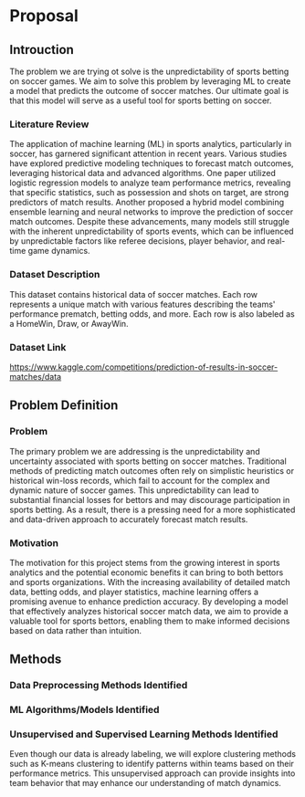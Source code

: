 # Proposal



## Introuction

The problem we are trying ot solve is the unpredictability of sports betting on soccer games. We aim to solve this problem by leveraging ML to create a model that predicts the outcome of soccer matches. Our ultimate goal is that this model will serve as a useful tool for sports betting on soccer.

### Literature Review
The application of machine learning (ML) in sports analytics, particularly in soccer, has garnered significant attention in recent years. Various studies have explored predictive modeling techniques to forecast match outcomes, leveraging historical data and advanced algorithms. One paper utilized logistic regression models to analyze team performance metrics, revealing that specific statistics, such as possession and shots on target, are strong predictors of match results. Another proposed a hybrid model combining ensemble learning and neural networks to improve the prediction of soccer match outcomes. Despite these advancements, many models still struggle with the inherent unpredictability of sports events, which can be influenced by unpredictable factors like referee decisions, player behavior, and real-time game dynamics.

### Dataset Description
This dataset contains historical data of soccer matches. Each row represents a unique match with various features describing the teams' performance prematch, betting odds, and more. Each row is also labeled as a HomeWin, Draw, or AwayWin.

### Dataset Link
https://www.kaggle.com/competitions/prediction-of-results-in-soccer-matches/data  



## Problem Definition

### Problem
The primary problem we are addressing is the unpredictability and uncertainty associated with sports betting on soccer matches. Traditional methods of predicting match outcomes often rely on simplistic heuristics or historical win-loss records, which fail to account for the complex and dynamic nature of soccer games. This unpredictability can lead to substantial financial losses for bettors and may discourage participation in sports betting. As a result, there is a pressing need for a more sophisticated and data-driven approach to accurately forecast match results.

### Motivation
The motivation for this project stems from the growing interest in sports analytics and the potential economic benefits it can bring to both bettors and sports organizations. With the increasing availability of detailed match data, betting odds, and player statistics, machine learning offers a promising avenue to enhance prediction accuracy. By developing a model that effectively analyzes historical soccer match data, we aim to provide a valuable tool for sports bettors, enabling them to make informed decisions based on data rather than intuition. 


## Methods

### Data Preprocessing Methods Identified
### ML Algorithms/Models Identified
### Unsupervised and Supervised Learning Methods Identified
Even though our data is already labeling, we will explore clustering methods such as K-means clustering to identify patterns within teams based on their performance metrics. This unsupervised approach can provide insights into team behavior that may enhance our understanding of match dynamics.

